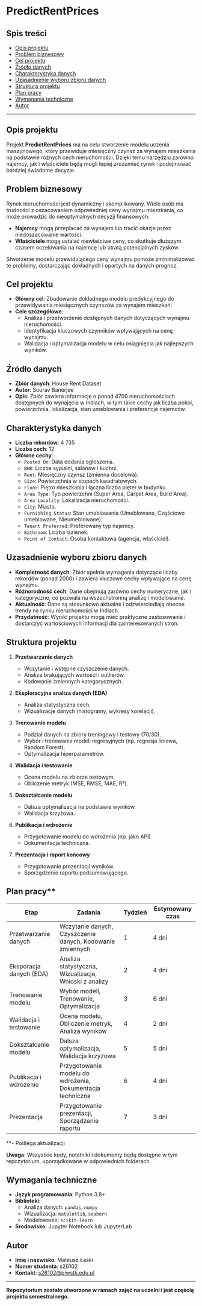 
# PredictRentPrices

## Spis treści

-   [Opis projektu](#opis-projektu)
-   [Problem biznesowy](#problem-biznesowy)
-   [Cel projektu](#cel-projektu)
-   [Źródło danych](#%C5%BAr%C3%B3d%C5%82o-danych)
-   [Charakterystyka danych](#charakterystyka-danych)
-   [Uzasadnienie wyboru zbioru danych](#uzasadnienie-wyboru-zbioru-danych)
-   [Struktura projektu](#struktura-projektu)
-   [Plan pracy](#plan-pracy)
-   [Wymagania techniczne](#wymagania-techniczne)
-   [Autor](#autor)
----------

## Opis projektu

Projekt **PredictRentPrices** ma na celu stworzenie modelu uczenia maszynowego, który przewiduje miesięczny czynsz za wynajem mieszkania na podstawie różnych cech nieruchomości. Dzięki temu narzędziu zarówno najemcy, jak i właściciele będą mogli lepiej zrozumieć rynek i podejmować bardziej świadome decyzje.

## Problem biznesowy

Rynek nieruchomości jest dynamiczny i skomplikowany. Wiele osób ma trudności z oszacowaniem odpowiedniej ceny wynajmu mieszkania, co może prowadzić do nieoptymalnych decyzji finansowych:

-   **Najemcy** mogą przepłacać za wynajem lub tracić okazje przez niedoszacowanie wartości.
-   **Właściciele** mogą ustalać niewłaściwe ceny, co skutkuje dłuższym czasem oczekiwania na najemcę lub utratą potencjalnych zysków.

Stworzenie modelu przewidującego ceny wynajmu pomoże zminimalizować te problemy, dostarczając dokładnych i opartych na danych prognoz.

## Cel projektu

-   **Główny cel**: Zbudowanie dokładnego modelu predykcyjnego do przewidywania miesięcznych czynszów za wynajem mieszkań.
-   **Cele szczegółowe**:
    -   Analiza i przetworzenie dostępnych danych dotyczących wynajmu nieruchomości.
    -   Identyfikacja kluczowych czynników wpływających na cenę wynajmu.
    -   Walidacja i optymalizacja modelu w celu osiągnięcia jak najlepszych wyników.

## Źródło danych

-   **Zbiór danych**: House Rent Dataset
-   **Autor**: Sourav Banerjee
-   **Opis**: Zbiór zawiera informacje o ponad 4700 nieruchomościach dostępnych do wynajęcia w Indiach, w tym takie cechy jak liczba pokoi, powierzchnia, lokalizacja, stan umeblowania i preferencje najemców.

## Charakterystyka danych

-   **Liczba rekordów**: 4 735
-   **Liczba cech**: 12
-   **Główne cechy**:
    -   `Posted On`: Data dodania ogłoszenia.
    -   `BHK`: Liczba sypialni, salonów i kuchni.
    -   `Rent`: Miesięczny czynsz (zmienna docelowa).
    -   `Size`: Powierzchnia w stopach kwadratowych.
    -   `Floor`: Piętro mieszkania i łączna liczba pięter w budynku.
    -   `Area Type`: Typ powierzchni (Super Area, Carpet Area, Build Area).
    -   `Area Locality`: Lokalizacja nieruchomości.
    -   `City`: Miasto.
    -   `Furnishing Status`: Stan umeblowania (Umeblowane, Częściowo umeblowane, Nieumeblowane).
    -   `Tenant Preferred`: Preferowany typ najemcy.
    -   `Bathroom`: Liczba łazienek.
    -   `Point of Contact`: Osoba kontaktowa (agencja, właściciel).

## Uzasadnienie wyboru zbioru danych

-   **Kompletność danych**: Zbiór spełnia wymagania dotyczące liczby rekordów (ponad 2000) i zawiera kluczowe cechy wpływające na cenę wynajmu.
-   **Różnorodność cech**: Dane obejmują zarówno cechy numeryczne, jak i kategoryczne, co pozwala na wszechstronną analizę i modelowanie.
-   **Aktualność**: Dane są stosunkowo aktualne i odzwierciedlają obecne trendy na rynku nieruchomości w Indiach.
-   **Przydatność**: Wyniki projektu mogą mieć praktyczne zastosowanie i dostarczyć wartościowych informacji dla zainteresowanych stron.

## Struktura projektu

1.  **Przetwarzanie danych**
    
    -   Wczytanie i wstępne czyszczenie danych.
    -   Analiza brakujących wartości i outlierów.
    -   Kodowanie zmiennych kategorycznych.
2.  **Eksploracyjna analiza danych (EDA)**
    
    -   Analiza statystyczna cech.
    -   Wizualizacje danych (histogramy, wykresy korelacji).
3.  **Trenowanie modelu**
    
    -   Podział danych na zbiory treningowy i testowy (70/30).
    -   Wybór i trenowanie modeli regresyjnych (np. regresja liniowa, Random Forest).
    -   Optymalizacja hiperparametrów.
4.  **Walidacja i testowanie**
    
    -   Ocena modelu na zbiorze testowym.
    -   Obliczenie metryk (MSE, RMSE, MAE, R²).
5.  **Dokształcanie modelu**
    
    -   Dalsza optymalizacja na podstawie wyników.
    -   Walidacja krzyżowa.
6.  **Publikacja i wdrożenie**
    
    -   Przygotowanie modelu do wdrożenia (np. jako API).
    -   Dokumentacja techniczna.
7.  **Prezentacja i raport końcowy**
    
    -   Przygotowanie prezentacji wyników.
    -   Sporządzenie raportu podsumowującego.

## Plan pracy**
| Etap | Zadania | Tydzień | Estymowany czas |
|--|--|---------|-----------------|
|Przetwarzanie danych|Wczytanie danych, Czyszczenie danych, Kodowanie zmiennych| 1       | 4 dni           |
|Eksporacja danych (EDA)|Analiza statystyczna, Wizualizacje, Wnioski z analizy| 2       | 4 dni         
|Trenowanie modelu|Wybór modeli, Trenowanie, Optymalizacja| 3       | 6 dni         
|Walidacja i testowanie| Ocena modelu, Obliczenie metryk, Analiza wyników| 4       | 2 dni         
|Dokształcanie modelu| Dalsza optymalizacja, Walidacja krzyżowa | 5       | 5 dni         
|Publikacja i wdrożenie| Przygotowanie modelu do wdrożenia, Dokumentacja techniczna | 6       | 4 dni         
|Prezentacja|Przygotowanie prezentacji, Sporządzenie raportu | 7       | 3 dni         

**- Podlega aktualizacji

**Uwaga**: Wszystkie kody, notatniki i dokumenty będą dostępne w tym repozytorium, uporządkowane w odpowiednich folderach.

## Wymagania techniczne

-   **Język programowania**: Python 3.8+
-   **Biblioteki**:
    -   Analiza danych: `pandas`, `numpy`
    -   Wizualizacja: `matplotlib`, `seaborn`
    -   Modelowanie: `scikit-learn`
-   **Środowisko**: Jupyter Notebook lub JupyterLab

## Autor

-   **Imię i nazwisko**: Mateusz Łaski
-   **Numer studenta**:  s26102
-   **Kontakt**: s26102@pjwstk.edu.pl
---
**Repozytorium zostało utworzone w ramach zajęć na uczelni i jest częścią projektu semestralnego.**